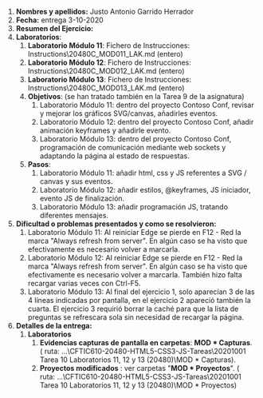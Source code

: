 1. **Nombres y apellidos:** Justo Antonio Garrido Herrador
2. **Fecha:** entrega 3-10-2020
3. **Resumen del Ejercicio:** 
4. **Laboratorios**: 
   1. **Laboratorio Módulo 11**: Fichero de Instrucciones: Instructions\20480C_MOD011_LAK.md (entero)
   2. **Laboratorio Módulo 12**: Fichero de Instrucciones: Instructions\20480C_MOD012_LAK.md (entero) 
   3. **Laboratorio Módulo 13**: Fichero de Instrucciones: Instructions\20480C_MOD013_LAK.md (entero) 
   4. **Objetivos**: (se han tratado también en la Tarea 9 de la asignatura)
      1. Laboratorio Módulo 11: dentro del proyecto Contoso Conf, revisar y mejorar los gráficos SVG/canvas, añadirles eventos.
      2. Laboratorio Módulo 12: dentro del proyecto Contoso Conf, añadir animación keyframes y añadirle evento.
      3. Laboratorio Módulo 13: dentro del proyecto Contoso Conf, programación de comunicación mediante web sockets y adaptando la página al estado de respuestas.
   5. **Pasos**: 
      1. Laboratorio Módulo 11: añadir html, css y JS referentes a SVG / canvas y sus eventos.
      2. Laboratorio Módulo 12: añadir estilos, @keyframes, JS iniciador, evento JS de finalización.
      3. Laboratorio Módulo 13: añadir programación JS, tratando diferentes mensajes.
5. **Dificultad o problemas presentados y como se resolvieron:**  
   1. Laboratorio Módulo 11: Al reiniciar Edge se pierde en F12 - Red la marca "Always refresh from server". En algún caso se ha visto que efectivamente es necesario volver a marcarla.
   2. Laboratorio Módulo 12: Al reiniciar Edge se pierde en F12 - Red la marca "Always refresh from server". En algún caso se ha visto que efectivamente es necesario volver a marcarla. También hizo falta recargar varias veces con Ctrl-F5.
   3. Laboratorio Módulo 13: Al final del ejercicio 1, solo aparecían 3 de las 4 líneas indicadas por pantalla, en el ejercicio 2 apareció también la cuarta. El ejercicio 3 requirió borrar la caché para que la lista de preguntas se refrescara sola sin necesidad de recargar la página.
6. **Detalles de la entrega:**
   1. **Laboratorios**
      1. **Evidencias capturas de pantalla en carpetas**: **MOD * Capturas**. ( ruta: ...\CFTIC610-20480-HTML5-CSS3-JS-Tareas\20201001 Tarea 10 Laboratorios 11, 12 y 13 (20480)\MOD * Capturas).
      2. **Proyectos modificados** : ver carpetas "**MOD * Proyectos**". ( ruta: ...\CFTIC610-20480-HTML5-CSS3-JS-Tareas\20201001 Tarea 10 Laboratorios 11, 12 y 13 (20480)\MOD * Proyectos)

